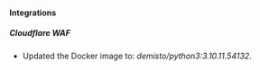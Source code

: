 #### Integrations
##### Cloudflare WAF
- Updated the Docker image to: *demisto/python3:3.10.11.54132*.
